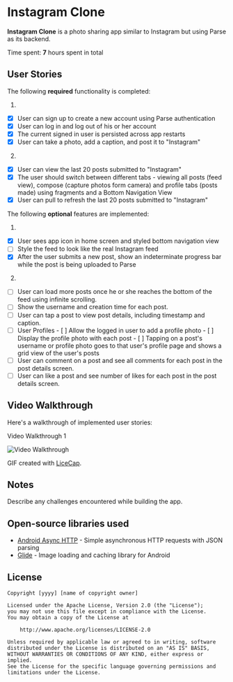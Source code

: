 # Instagram Clone

**Instagram Clone** is a photo sharing app similar to Instagram but using Parse as its backend.

Time spent: **7** hours spent in total

## User Stories

The following **required** functionality is completed:

1.
- [x] User can sign up to create a new account using Parse authentication
- [x] User can log in and log out of his or her account
- [x] The current signed in user is persisted across app restarts
- [x] User can take a photo, add a caption, and post it to "Instagram"
2.
- [x] User can view the last 20 posts submitted to "Instagram"
- [x] The user should switch between different tabs - viewing all posts (feed view), compose (capture photos form camera) and profile tabs (posts made) using fragments and a Bottom Navigation View
- [x] User can pull to refresh the last 20 posts submitted to "Instagram"

The following **optional** features are implemented:

1.
- [x] User sees app icon in home screen and styled bottom navigation view
- [ ] Style the feed to look like the real Instagram feed
- [x] After the user submits a new post, show an indeterminate progress bar while the post is being uploaded to Parse
2.
- [ ] User can load more posts once he or she reaches the bottom of the feed using infinite scrolling.
- [ ] Show the username and creation time for each post.
- [ ] User can tap a post to view post details, including timestamp and caption.
- [ ] User Profiles
      - [ ] Allow the logged in user to add a profile photo
      - [ ] Display the profile photo with each post
      - [ ] Tapping on a post's username or profile photo goes to that user's profile page and shows a grid view of the user's posts 
- [ ] User can comment on a post and see all comments for each post in the post details screen.
- [ ] User can like a post and see number of likes for each post in the post details screen.

## Video Walkthrough

Here's a walkthrough of implemented user stories:

Video Walkthrough 1

<img src='https://i.imgur.com/5IN5GgT.gif' title='Video Walkthrough' alt='Video Walkthrough' />

GIF created with [LiceCap](http://www.cockos.com/licecap/).

## Notes

Describe any challenges encountered while building the app.

## Open-source libraries used

- [Android Async HTTP](https://github.com/codepath/CPAsyncHttpClient) - Simple asynchronous HTTP requests with JSON parsing
- [Glide](https://github.com/bumptech/glide) - Image loading and caching library for Android

## License

    Copyright [yyyy] [name of copyright owner]

    Licensed under the Apache License, Version 2.0 (the "License");
    you may not use this file except in compliance with the License.
    You may obtain a copy of the License at

        http://www.apache.org/licenses/LICENSE-2.0

    Unless required by applicable law or agreed to in writing, software
    distributed under the License is distributed on an "AS IS" BASIS,
    WITHOUT WARRANTIES OR CONDITIONS OF ANY KIND, either express or implied.
    See the License for the specific language governing permissions and
    limitations under the License.